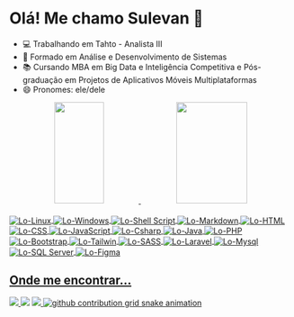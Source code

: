# Olá! Me chamo Sulevan 🤗

- 💻 Trabalhando em Tahto - Analista III
- 🎩 Formado em Análise e Desenvolvimento de Sistemas 
- 📚 Cursando MBA em Big Data e Inteligência Competitiva e Pós-graduação em Projetos de Aplicativos Móveis Multiplataformas
- 😄 Pronomes: ele/dele

<div align="center">
  <a href="https://github.com/sulevansampaio">
  <img height="180em" width="42%" src="https://github-readme-stats.vercel.app/api?username=sulevansampaio&show_icons=true&theme=nightowl&include_all_commits=true&count_private=true"/>
  <img height="180em" width="50%" src="https://github-readme-stats.vercel.app/api/top-langs/?username=sulevansampaio&layout=compact&langs_count=7&theme=nightowl"/>
</div>


<div style="display: inline_block"><br>
  <img align="center" alt="Lo-Linux" src="https://img.shields.io/badge/Linux-FCC624?style=for-the-badge&logo=linux&logoColor=black">
  <img align="center" alt="Lo-Windows" src="https://img.shields.io/badge/Windows-0078D6?style=for-the-badge&logo=windows&logoColor=white">
  <img align="center" alt="Lo-Shell Script" src="https://img.shields.io/badge/Shell_Script-121011?style=for-the-badge&logo=gnu-bash&logoColor=white">
  
  <img align="center" alt="Lo-Markdown" src="https://img.shields.io/badge/Markdown-000000?style=for-the-badge&logo=markdown&logoColor=white">
  <img align="center" alt="Lo-HTML" src="https://img.shields.io/badge/HTML5-E34F26?style=for-the-badge&logo=html5&logoColor=white">
  <img align="center" alt="Lo-CSS" src="https://img.shields.io/badge/CSS3-1572B6?style=for-the-badge&logo=css3&logoColor=white">
  <img align="center" alt="Lo-JavaScript" src="https://img.shields.io/badge/JavaScript-F7DF1E?style=for-the-badge&logo=javascript&logoColor=black">
  
  <img align="center" alt="Lo-Csharp" src="https://img.shields.io/badge/C%23-239120?style=for-the-badge&logo=c-sharp&logoColor=white">
  <img align="center" alt="Lo-Java" src="https://img.shields.io/badge/Java-ED8B00?style=for-the-badge&logo=openjdk&logoColor=white">
  <img align="center" alt="Lo-PHP" src="https://img.shields.io/badge/PHP-777BB4?style=for-the-badge&logo=php&logoColor=white">
  
  
  <img align="center" alt="Lo-Bootstrap" src="https://img.shields.io/badge/Bootstrap-563D7C?style=for-the-badge&logo=bootstrap&logoColor=white">
  <img align="center" alt="Lo-Tailwin" src="https://img.shields.io/badge/Tailwind_CSS-38B2AC?style=for-the-badge&logo=tailwind-css&logoColor=white">
  <img align="center" alt="Lo-SASS" src="https://img.shields.io/badge/Sass-CC6699?style=for-the-badge&logo=sass&logoColor=white">
  <img align="center" alt="Lo-Laravel" src="https://img.shields.io/badge/Laravel-FF2D20?style=for-the-badge&logo=laravel&logoColor=white">
  
  <img align="center" alt="Lo-Mysql" src="https://img.shields.io/badge/MySQL-005C84?style=for-the-badge&logo=mysql&logoColor=white">
  <img align="center" alt="Lo-SQL Server" src="https://img.shields.io/badge/Microsoft%20SQL%20Server-CC2927?style=for-the-badge&logo=microsoft%20sql%20server&logoColor=white">
  
  <img align="center" alt="Lo-Figma" src="https://img.shields.io/badge/Figma-F24E1E?style=for-the-badge&logo=figma&logoColor=white">
</div>

## Onde me encontrar...
<div>
  <a href = "mailto:sulevanspz@gmail.com"><img src="https://img.shields.io/badge/-Gmail-%23333?style=for-the-badge&logo=gmail&logoColor=white" target="_blank">     </a>
  <a href="https://www.linkedin.com/in/sulevansampaio" target="_blank"><img src="https://img.shields.io/badge/-LinkedIn-%230077B5?style=for-the-badge&logo=linkedin&logoColor=white" target="_blank"></a>
  <a href="https://web.whatsapp.com/send?phone=5567984741075""><img src="https://img.shields.io/badge/WhatsApp-25D366?style=for-the-badge&logo=whatsapp&logoColor=white" target="_blank"</a>
  

<picture>
  <source media="(prefers-color-scheme: dark)" srcset="https://raw.githubusercontent.com/sulevansampaio/sulevansampaio/blob/output/github-contribution-grid-snake-dark.svg">
  <source media="(prefers-color-scheme: light)" srcset="https://raw.githubusercontent.com/sulevansampaio/sulevansampaio/blob/output/github-contribution-grid-snake.svg">
  <img alt="github contribution grid snake animation" src="https://raw.githubusercontent.com/sulevansampaio/sulevansampaio/blob/output/github-contribution-grid-snake.svg">
</picture>

</div>
